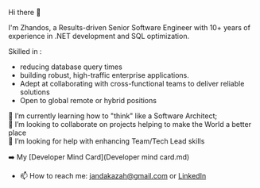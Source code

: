 Hi there 👋

I'm Zhandos, a  Results-driven Senior Software Engineer with 10+ years of experience in .NET development and SQL optimization. 

Skilled in :
- reducing database query times 
- building robust, high-traffic enterprise applications.
- Adept at collaborating with cross-functional teams to deliver reliable solutions
- Open to global remote or hybrid positions



🌱 I’m currently learning how to "think" like a Software Architect;
</br>
👯 I’m looking to collaborate on projects helping to make the World a better place
</br>
🤔 I’m looking for help with enhancing Team/Tech Lead skills
</br>

➡️ My [Developer Mind Card](Developer mind card.md)
- 📫 How to reach me: [jandakazah@gmail.com](mailto:jandakazah@gmail.com) or [LinkedIn](https://www.linkedin.com/in/jandakazah/) 
